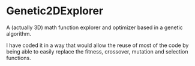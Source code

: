 # Genetic2DExplorer

A (actually 3D) math function explorer and optimizer based in a genetic algorithm. 

I have coded it in a way that would allow the reuse of most of the code by being able to easily replace the fitness, crossover, mutation and selection functions.

